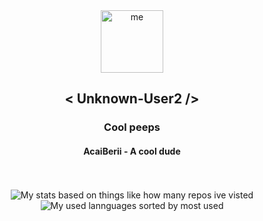 <div align="center">
  <img alt="me" width="100" src="https://avatars.githubusercontent.com/u/46464404?v=4"><h2>< Unknown-User2 /></h2>
  <h3>Cool peeps</h3>
  <h4><a src="https://github.com/AcaiBerii">AcaiBerii - A cool dude</a></h4>
  <br><br>
  <img alt="My stats based on things like how many repos ive visted" src="https://raw.githubusercontent.com/Unknown-User2/github-stats/master/generated/overview.svg">
  <img alt="My used lannguages sorted by most used" src="https://raw.githubusercontent.com/Unknown-User2/github-stats/master/generated/languages.svg">
</div>
